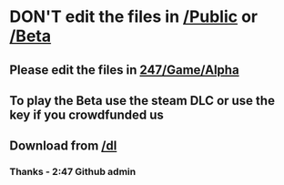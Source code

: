 # DON'T edit the files in <a href="Razatcorp/247/Game/Public">/Public</a> or <a href="Razatcorp/247/Game/Beta">/Beta</a>
## Please edit the files in <a href="Razatcorp/247/Game/Alpha">247/Game/Alpha</a> 
## To play the Beta use the steam DLC or use the key if you crowdfunded us
## Download from <a href="/Beta/dl">/dl</a>
### Thanks - 2:47 Github admin